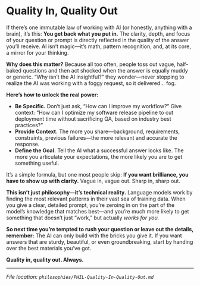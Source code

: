 # Quality In, Quality Out

If there’s one immutable law of working with AI (or honestly, anything with a brain), it’s this: **You get back what you put in.** The clarity, depth, and focus of your question or prompt is directly reflected in the quality of the answer you’ll receive. AI isn’t magic—it’s math, pattern recognition, and, at its core, a mirror for your thinking.

**Why does this matter?**
Because all too often, people toss out vague, half-baked questions and then act shocked when the answer is equally muddy or generic. “Why isn’t the AI insightful?” they wonder—never stopping to realize the AI was working with a foggy request, so it delivered… fog.

**Here’s how to unlock the real power:**

* **Be Specific.** Don’t just ask, “How can I improve my workflow?” Give context: “How can I optimize my software release pipeline to cut deployment time without sacrificing QA, based on industry best practices?”
* **Provide Context.** The more you share—background, requirements, constraints, previous failures—the more relevant and accurate the response.
* **Define the Goal.** Tell the AI what a successful answer looks like. The more you articulate your expectations, the more likely you are to get something useful.

It’s a simple formula, but one most people skip: **If you want brilliance, you have to show up with clarity.** Vague in, vague out. Sharp in, sharp out.

**This isn’t just philosophy—it’s technical reality.**
Language models work by finding the most relevant patterns in their vast sea of training data. When you give a clear, detailed prompt, you’re zeroing in on the part of the model’s knowledge that matches best—and you’re much more likely to get something that doesn’t just “work,” but actually *works for you.*

**So next time you’re tempted to rush your question or leave out the details, remember:**
The AI can only build with the bricks you give it. If you want answers that are sturdy, beautiful, or even groundbreaking, start by handing over the best materials you’ve got.

**Quality in, quality out. Always.**

---

*File location: `philosophies/PHIL-Quality-In-Quality-Out.md`*

